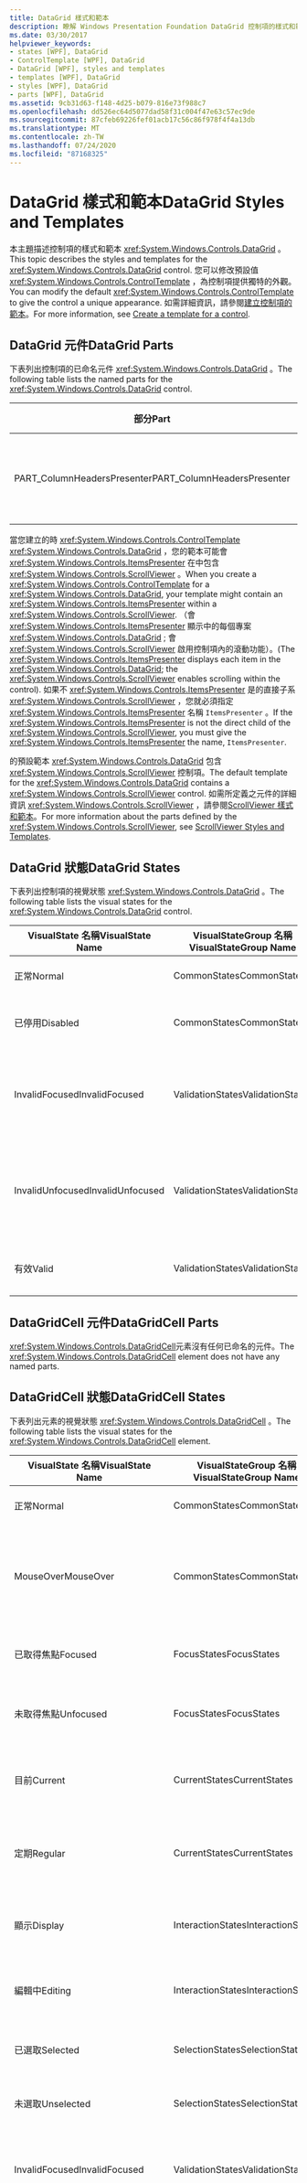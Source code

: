 ```yaml
---
title: DataGrid 樣式和範本
description: 瞭解 Windows Presentation Foundation DataGrid 控制項的樣式和範本。 修改 ControlTemplate，讓控制項具有獨特的外觀。
ms.date: 03/30/2017
helpviewer_keywords:
- states [WPF], DataGrid
- ControlTemplate [WPF], DataGrid
- DataGrid [WPF], styles and templates
- templates [WPF], DataGrid
- styles [WPF], DataGrid
- parts [WPF], DataGrid
ms.assetid: 9cb31d63-f148-4d25-b079-816e73f988c7
ms.openlocfilehash: dd526ec64d5077dad58f31c004f47e63c57ec9de
ms.sourcegitcommit: 87cfeb69226fef01acb17c56c86f978f4f4a13db
ms.translationtype: MT
ms.contentlocale: zh-TW
ms.lasthandoff: 07/24/2020
ms.locfileid: "87168325"
---
```

# <a name="datagrid-styles-and-templates"></a><span data-ttu-id="9aa65-104">DataGrid 樣式和範本</span><span class="sxs-lookup"><span data-stu-id="9aa65-104">DataGrid Styles and Templates</span></span>
<span data-ttu-id="9aa65-105">本主題描述控制項的樣式和範本 <xref:System.Windows.Controls.DataGrid> 。</span><span class="sxs-lookup"><span data-stu-id="9aa65-105">This topic describes the styles and templates for the <xref:System.Windows.Controls.DataGrid> control.</span></span> <span data-ttu-id="9aa65-106">您可以修改預設值 <xref:System.Windows.Controls.ControlTemplate> ，為控制項提供獨特的外觀。</span><span class="sxs-lookup"><span data-stu-id="9aa65-106">You can modify the default <xref:System.Windows.Controls.ControlTemplate> to give the control a unique appearance.</span></span> <span data-ttu-id="9aa65-107">如需詳細資訊，請參閱[建立控制項的範本](../../../desktop-wpf/themes/how-to-create-apply-template.md)。</span><span class="sxs-lookup"><span data-stu-id="9aa65-107">For more information, see [Create a template for a control](../../../desktop-wpf/themes/how-to-create-apply-template.md).</span></span>  
  
## <a name="datagrid-parts"></a><span data-ttu-id="9aa65-108">DataGrid 元件</span><span class="sxs-lookup"><span data-stu-id="9aa65-108">DataGrid Parts</span></span>  
 <span data-ttu-id="9aa65-109">下表列出控制項的已命名元件 <xref:System.Windows.Controls.DataGrid> 。</span><span class="sxs-lookup"><span data-stu-id="9aa65-109">The following table lists the named parts for the <xref:System.Windows.Controls.DataGrid> control.</span></span>  
  
|<span data-ttu-id="9aa65-110">部分</span><span class="sxs-lookup"><span data-stu-id="9aa65-110">Part</span></span>|<span data-ttu-id="9aa65-111">類型</span><span class="sxs-lookup"><span data-stu-id="9aa65-111">Type</span></span>|<span data-ttu-id="9aa65-112">描述</span><span class="sxs-lookup"><span data-stu-id="9aa65-112">Description</span></span>|  
|-|-|-|  
|<span data-ttu-id="9aa65-113">PART_ColumnHeadersPresenter</span><span class="sxs-lookup"><span data-stu-id="9aa65-113">PART_ColumnHeadersPresenter</span></span>|<xref:System.Windows.Controls.Primitives.DataGridColumnHeadersPresenter>|<span data-ttu-id="9aa65-114">包含資料行標頭的資料列。</span><span class="sxs-lookup"><span data-stu-id="9aa65-114">The row that contains the column headers.</span></span>|  
  
 <span data-ttu-id="9aa65-115">當您建立的時 <xref:System.Windows.Controls.ControlTemplate> <xref:System.Windows.Controls.DataGrid> ，您的範本可能會 <xref:System.Windows.Controls.ItemsPresenter> 在中包含 <xref:System.Windows.Controls.ScrollViewer> 。</span><span class="sxs-lookup"><span data-stu-id="9aa65-115">When you create a <xref:System.Windows.Controls.ControlTemplate> for a <xref:System.Windows.Controls.DataGrid>, your template might contain an <xref:System.Windows.Controls.ItemsPresenter> within a <xref:System.Windows.Controls.ScrollViewer>.</span></span> <span data-ttu-id="9aa65-116">（會 <xref:System.Windows.Controls.ItemsPresenter> 顯示中的每個專案 <xref:System.Windows.Controls.DataGrid> ; 會 <xref:System.Windows.Controls.ScrollViewer> 啟用控制項內的滾動功能）。</span><span class="sxs-lookup"><span data-stu-id="9aa65-116">(The <xref:System.Windows.Controls.ItemsPresenter> displays each item in the <xref:System.Windows.Controls.DataGrid>; the <xref:System.Windows.Controls.ScrollViewer> enables scrolling within the control).</span></span>  <span data-ttu-id="9aa65-117">如果不 <xref:System.Windows.Controls.ItemsPresenter> 是的直接子系 <xref:System.Windows.Controls.ScrollViewer> ，您就必須指定 <xref:System.Windows.Controls.ItemsPresenter> 名稱 `ItemsPresenter` 。</span><span class="sxs-lookup"><span data-stu-id="9aa65-117">If the <xref:System.Windows.Controls.ItemsPresenter> is not the direct child of the <xref:System.Windows.Controls.ScrollViewer>, you must give the <xref:System.Windows.Controls.ItemsPresenter> the name, `ItemsPresenter`.</span></span>  
  
 <span data-ttu-id="9aa65-118">的預設範本 <xref:System.Windows.Controls.DataGrid> 包含 <xref:System.Windows.Controls.ScrollViewer> 控制項。</span><span class="sxs-lookup"><span data-stu-id="9aa65-118">The default template for the <xref:System.Windows.Controls.DataGrid> contains a <xref:System.Windows.Controls.ScrollViewer> control.</span></span> <span data-ttu-id="9aa65-119">如需所定義之元件的詳細資訊 <xref:System.Windows.Controls.ScrollViewer> ，請參閱[ScrollViewer 樣式和範本](scrollviewer-styles-and-templates.md)。</span><span class="sxs-lookup"><span data-stu-id="9aa65-119">For more information about the parts defined by the <xref:System.Windows.Controls.ScrollViewer>, see [ScrollViewer Styles and Templates](scrollviewer-styles-and-templates.md).</span></span>  
  
## <a name="datagrid-states"></a><span data-ttu-id="9aa65-120">DataGrid 狀態</span><span class="sxs-lookup"><span data-stu-id="9aa65-120">DataGrid States</span></span>  
 <span data-ttu-id="9aa65-121">下表列出控制項的視覺狀態 <xref:System.Windows.Controls.DataGrid> 。</span><span class="sxs-lookup"><span data-stu-id="9aa65-121">The following table lists the visual states for the <xref:System.Windows.Controls.DataGrid> control.</span></span>  
  
|<span data-ttu-id="9aa65-122">VisualState 名稱</span><span class="sxs-lookup"><span data-stu-id="9aa65-122">VisualState Name</span></span>|<span data-ttu-id="9aa65-123">VisualStateGroup 名稱</span><span class="sxs-lookup"><span data-stu-id="9aa65-123">VisualStateGroup Name</span></span>|<span data-ttu-id="9aa65-124">描述</span><span class="sxs-lookup"><span data-stu-id="9aa65-124">Description</span></span>|  
|-|-|-|  
|<span data-ttu-id="9aa65-125">正常</span><span class="sxs-lookup"><span data-stu-id="9aa65-125">Normal</span></span>|<span data-ttu-id="9aa65-126">CommonStates</span><span class="sxs-lookup"><span data-stu-id="9aa65-126">CommonStates</span></span>|<span data-ttu-id="9aa65-127">預設狀態。</span><span class="sxs-lookup"><span data-stu-id="9aa65-127">The default state.</span></span>|  
|<span data-ttu-id="9aa65-128">已停用</span><span class="sxs-lookup"><span data-stu-id="9aa65-128">Disabled</span></span>|<span data-ttu-id="9aa65-129">CommonStates</span><span class="sxs-lookup"><span data-stu-id="9aa65-129">CommonStates</span></span>|<span data-ttu-id="9aa65-130">已停用控制項。</span><span class="sxs-lookup"><span data-stu-id="9aa65-130">The control is disabled.</span></span>|  
|<span data-ttu-id="9aa65-131">InvalidFocused</span><span class="sxs-lookup"><span data-stu-id="9aa65-131">InvalidFocused</span></span>|<span data-ttu-id="9aa65-132">ValidationStates</span><span class="sxs-lookup"><span data-stu-id="9aa65-132">ValidationStates</span></span>|<span data-ttu-id="9aa65-133">控制項無效且已取得焦點。</span><span class="sxs-lookup"><span data-stu-id="9aa65-133">The control is not valid and has focus.</span></span>|  
|<span data-ttu-id="9aa65-134">InvalidUnfocused</span><span class="sxs-lookup"><span data-stu-id="9aa65-134">InvalidUnfocused</span></span>|<span data-ttu-id="9aa65-135">ValidationStates</span><span class="sxs-lookup"><span data-stu-id="9aa65-135">ValidationStates</span></span>|<span data-ttu-id="9aa65-136">控制項無效且未取得焦點。</span><span class="sxs-lookup"><span data-stu-id="9aa65-136">The control is not valid and does not have focus.</span></span>|  
|<span data-ttu-id="9aa65-137">有效</span><span class="sxs-lookup"><span data-stu-id="9aa65-137">Valid</span></span>|<span data-ttu-id="9aa65-138">ValidationStates</span><span class="sxs-lookup"><span data-stu-id="9aa65-138">ValidationStates</span></span>|<span data-ttu-id="9aa65-139">控制項有效。</span><span class="sxs-lookup"><span data-stu-id="9aa65-139">The control is valid.</span></span>|  
  
## <a name="datagridcell-parts"></a><span data-ttu-id="9aa65-140">DataGridCell 元件</span><span class="sxs-lookup"><span data-stu-id="9aa65-140">DataGridCell Parts</span></span>  
 <span data-ttu-id="9aa65-141"><xref:System.Windows.Controls.DataGridCell>元素沒有任何已命名的元件。</span><span class="sxs-lookup"><span data-stu-id="9aa65-141">The <xref:System.Windows.Controls.DataGridCell> element does not have any named parts.</span></span>  
  
## <a name="datagridcell-states"></a><span data-ttu-id="9aa65-142">DataGridCell 狀態</span><span class="sxs-lookup"><span data-stu-id="9aa65-142">DataGridCell States</span></span>  
 <span data-ttu-id="9aa65-143">下表列出元素的視覺狀態 <xref:System.Windows.Controls.DataGridCell> 。</span><span class="sxs-lookup"><span data-stu-id="9aa65-143">The following table lists the visual states for the <xref:System.Windows.Controls.DataGridCell> element.</span></span>  
  
|<span data-ttu-id="9aa65-144">VisualState 名稱</span><span class="sxs-lookup"><span data-stu-id="9aa65-144">VisualState Name</span></span>|<span data-ttu-id="9aa65-145">VisualStateGroup 名稱</span><span class="sxs-lookup"><span data-stu-id="9aa65-145">VisualStateGroup Name</span></span>|<span data-ttu-id="9aa65-146">描述</span><span class="sxs-lookup"><span data-stu-id="9aa65-146">Description</span></span>|  
|-|-|-|  
|<span data-ttu-id="9aa65-147">正常</span><span class="sxs-lookup"><span data-stu-id="9aa65-147">Normal</span></span>|<span data-ttu-id="9aa65-148">CommonStates</span><span class="sxs-lookup"><span data-stu-id="9aa65-148">CommonStates</span></span>|<span data-ttu-id="9aa65-149">預設狀態。</span><span class="sxs-lookup"><span data-stu-id="9aa65-149">The default state.</span></span>|  
|<span data-ttu-id="9aa65-150">MouseOver</span><span class="sxs-lookup"><span data-stu-id="9aa65-150">MouseOver</span></span>|<span data-ttu-id="9aa65-151">CommonStates</span><span class="sxs-lookup"><span data-stu-id="9aa65-151">CommonStates</span></span>|<span data-ttu-id="9aa65-152">滑鼠指標位於資料格上。</span><span class="sxs-lookup"><span data-stu-id="9aa65-152">The mouse pointer is positioned over the cell.</span></span>|  
|<span data-ttu-id="9aa65-153">已取得焦點</span><span class="sxs-lookup"><span data-stu-id="9aa65-153">Focused</span></span>|<span data-ttu-id="9aa65-154">FocusStates</span><span class="sxs-lookup"><span data-stu-id="9aa65-154">FocusStates</span></span>|<span data-ttu-id="9aa65-155">儲存格具有焦點。</span><span class="sxs-lookup"><span data-stu-id="9aa65-155">The cell has focus.</span></span>|  
|<span data-ttu-id="9aa65-156">未取得焦點</span><span class="sxs-lookup"><span data-stu-id="9aa65-156">Unfocused</span></span>|<span data-ttu-id="9aa65-157">FocusStates</span><span class="sxs-lookup"><span data-stu-id="9aa65-157">FocusStates</span></span>|<span data-ttu-id="9aa65-158">儲存格沒有焦點</span><span class="sxs-lookup"><span data-stu-id="9aa65-158">The cell does not have focus</span></span>|  
|<span data-ttu-id="9aa65-159">目前</span><span class="sxs-lookup"><span data-stu-id="9aa65-159">Current</span></span>|<span data-ttu-id="9aa65-160">CurrentStates</span><span class="sxs-lookup"><span data-stu-id="9aa65-160">CurrentStates</span></span>|<span data-ttu-id="9aa65-161">儲存格是目前的儲存格。</span><span class="sxs-lookup"><span data-stu-id="9aa65-161">The cell is the current cell.</span></span>|  
|<span data-ttu-id="9aa65-162">定期</span><span class="sxs-lookup"><span data-stu-id="9aa65-162">Regular</span></span>|<span data-ttu-id="9aa65-163">CurrentStates</span><span class="sxs-lookup"><span data-stu-id="9aa65-163">CurrentStates</span></span>|<span data-ttu-id="9aa65-164">儲存格不是目前的儲存格。</span><span class="sxs-lookup"><span data-stu-id="9aa65-164">The cell is not the current cell.</span></span>|  
|<span data-ttu-id="9aa65-165">顯示</span><span class="sxs-lookup"><span data-stu-id="9aa65-165">Display</span></span>|<span data-ttu-id="9aa65-166">InteractionStates</span><span class="sxs-lookup"><span data-stu-id="9aa65-166">InteractionStates</span></span>|<span data-ttu-id="9aa65-167">資料格處於顯示模式。</span><span class="sxs-lookup"><span data-stu-id="9aa65-167">The cell is in display mode.</span></span>|  
|<span data-ttu-id="9aa65-168">編輯中</span><span class="sxs-lookup"><span data-stu-id="9aa65-168">Editing</span></span>|<span data-ttu-id="9aa65-169">InteractionStates</span><span class="sxs-lookup"><span data-stu-id="9aa65-169">InteractionStates</span></span>|<span data-ttu-id="9aa65-170">資料格處於編輯模式。</span><span class="sxs-lookup"><span data-stu-id="9aa65-170">The cell is in edit mode.</span></span>|  
|<span data-ttu-id="9aa65-171">已選取</span><span class="sxs-lookup"><span data-stu-id="9aa65-171">Selected</span></span>|<span data-ttu-id="9aa65-172">SelectionStates</span><span class="sxs-lookup"><span data-stu-id="9aa65-172">SelectionStates</span></span>|<span data-ttu-id="9aa65-173">已選取儲存格。</span><span class="sxs-lookup"><span data-stu-id="9aa65-173">The cell is selected.</span></span>|  
|<span data-ttu-id="9aa65-174">未選取</span><span class="sxs-lookup"><span data-stu-id="9aa65-174">Unselected</span></span>|<span data-ttu-id="9aa65-175">SelectionStates</span><span class="sxs-lookup"><span data-stu-id="9aa65-175">SelectionStates</span></span>|<span data-ttu-id="9aa65-176">未選取儲存格。</span><span class="sxs-lookup"><span data-stu-id="9aa65-176">The cell is not selected.</span></span>|  
|<span data-ttu-id="9aa65-177">InvalidFocused</span><span class="sxs-lookup"><span data-stu-id="9aa65-177">InvalidFocused</span></span>|<span data-ttu-id="9aa65-178">ValidationStates</span><span class="sxs-lookup"><span data-stu-id="9aa65-178">ValidationStates</span></span>|<span data-ttu-id="9aa65-179">儲存格無效而且具有焦點。</span><span class="sxs-lookup"><span data-stu-id="9aa65-179">The cell is not valid and has focus.</span></span>|  
|<span data-ttu-id="9aa65-180">InvalidUnfocused</span><span class="sxs-lookup"><span data-stu-id="9aa65-180">InvalidUnfocused</span></span>|<span data-ttu-id="9aa65-181">ValidationStates</span><span class="sxs-lookup"><span data-stu-id="9aa65-181">ValidationStates</span></span>|<span data-ttu-id="9aa65-182">儲存格無效，而且沒有焦點。</span><span class="sxs-lookup"><span data-stu-id="9aa65-182">The cell is not valid and does not have focus.</span></span>|  
|<span data-ttu-id="9aa65-183">有效</span><span class="sxs-lookup"><span data-stu-id="9aa65-183">Valid</span></span>|<span data-ttu-id="9aa65-184">ValidationStates</span><span class="sxs-lookup"><span data-stu-id="9aa65-184">ValidationStates</span></span>|<span data-ttu-id="9aa65-185">儲存格有效。</span><span class="sxs-lookup"><span data-stu-id="9aa65-185">The cell is valid.</span></span>|  
  
## <a name="datagridrow-parts"></a><span data-ttu-id="9aa65-186">DataGridRow 元件</span><span class="sxs-lookup"><span data-stu-id="9aa65-186">DataGridRow Parts</span></span>  
 <span data-ttu-id="9aa65-187"><xref:System.Windows.Controls.DataGridRow>元素沒有任何已命名的元件。</span><span class="sxs-lookup"><span data-stu-id="9aa65-187">The <xref:System.Windows.Controls.DataGridRow> element does not have any named parts.</span></span>  
  
## <a name="datagridrow-states"></a><span data-ttu-id="9aa65-188">DataGridRow 狀態</span><span class="sxs-lookup"><span data-stu-id="9aa65-188">DataGridRow States</span></span>  
 <span data-ttu-id="9aa65-189">下表列出元素的視覺狀態 <xref:System.Windows.Controls.DataGridRow> 。</span><span class="sxs-lookup"><span data-stu-id="9aa65-189">The following table lists the visual states for the <xref:System.Windows.Controls.DataGridRow> element.</span></span>  
  
|<span data-ttu-id="9aa65-190">VisualState 名稱</span><span class="sxs-lookup"><span data-stu-id="9aa65-190">VisualState Name</span></span>|<span data-ttu-id="9aa65-191">VisualStateGroup 名稱</span><span class="sxs-lookup"><span data-stu-id="9aa65-191">VisualStateGroup Name</span></span>|<span data-ttu-id="9aa65-192">描述</span><span class="sxs-lookup"><span data-stu-id="9aa65-192">Description</span></span>|  
|-|-|-|  
|<span data-ttu-id="9aa65-193">正常</span><span class="sxs-lookup"><span data-stu-id="9aa65-193">Normal</span></span>|<span data-ttu-id="9aa65-194">CommonStates</span><span class="sxs-lookup"><span data-stu-id="9aa65-194">CommonStates</span></span>|<span data-ttu-id="9aa65-195">預設狀態。</span><span class="sxs-lookup"><span data-stu-id="9aa65-195">The default state.</span></span>|  
|<span data-ttu-id="9aa65-196">MouseOver</span><span class="sxs-lookup"><span data-stu-id="9aa65-196">MouseOver</span></span>|<span data-ttu-id="9aa65-197">CommonStates</span><span class="sxs-lookup"><span data-stu-id="9aa65-197">CommonStates</span></span>|<span data-ttu-id="9aa65-198">滑鼠指標位於資料列上。</span><span class="sxs-lookup"><span data-stu-id="9aa65-198">The mouse pointer is positioned over the row.</span></span>|  
|<span data-ttu-id="9aa65-199">MouseOver_Editing</span><span class="sxs-lookup"><span data-stu-id="9aa65-199">MouseOver_Editing</span></span>|<span data-ttu-id="9aa65-200">CommonStates</span><span class="sxs-lookup"><span data-stu-id="9aa65-200">CommonStates</span></span>|<span data-ttu-id="9aa65-201">滑鼠指標位於資料列上，且資料列處於編輯模式。</span><span class="sxs-lookup"><span data-stu-id="9aa65-201">The mouse pointer is positioned over the row and the row is in edit mode.</span></span>|  
|<span data-ttu-id="9aa65-202">MouseOver_Selected</span><span class="sxs-lookup"><span data-stu-id="9aa65-202">MouseOver_Selected</span></span>|<span data-ttu-id="9aa65-203">CommonStates</span><span class="sxs-lookup"><span data-stu-id="9aa65-203">CommonStates</span></span>|<span data-ttu-id="9aa65-204">滑鼠指標位於資料列上，而且已選取資料列。</span><span class="sxs-lookup"><span data-stu-id="9aa65-204">The mouse pointer is positioned over the row and the row is selected.</span></span>|  
|<span data-ttu-id="9aa65-205">MouseOver_Unfocused_Editing</span><span class="sxs-lookup"><span data-stu-id="9aa65-205">MouseOver_Unfocused_Editing</span></span>|<span data-ttu-id="9aa65-206">CommonStates</span><span class="sxs-lookup"><span data-stu-id="9aa65-206">CommonStates</span></span>|<span data-ttu-id="9aa65-207">滑鼠指標位於資料列上、資料列處於編輯模式，而且沒有焦點。</span><span class="sxs-lookup"><span data-stu-id="9aa65-207">The mouse pointer is positioned over the row, the row is in edit mode, and does not have focus.</span></span>|  
|<span data-ttu-id="9aa65-208">MouseOver_Unfocused_Selected</span><span class="sxs-lookup"><span data-stu-id="9aa65-208">MouseOver_Unfocused_Selected</span></span>|<span data-ttu-id="9aa65-209">CommonStates</span><span class="sxs-lookup"><span data-stu-id="9aa65-209">CommonStates</span></span>|<span data-ttu-id="9aa65-210">滑鼠指標位於資料列上、已選取資料列，而且沒有焦點。</span><span class="sxs-lookup"><span data-stu-id="9aa65-210">The mouse pointer is positioned over the row, the row is selected, and does not have focus.</span></span>|  
|<span data-ttu-id="9aa65-211">Normal_AlternatingRow</span><span class="sxs-lookup"><span data-stu-id="9aa65-211">Normal_AlternatingRow</span></span>|<span data-ttu-id="9aa65-212">CommonStates</span><span class="sxs-lookup"><span data-stu-id="9aa65-212">CommonStates</span></span>|<span data-ttu-id="9aa65-213">資料列是替代資料列。</span><span class="sxs-lookup"><span data-stu-id="9aa65-213">The row is an alternating row.</span></span>|  
|<span data-ttu-id="9aa65-214">Normal_Editing</span><span class="sxs-lookup"><span data-stu-id="9aa65-214">Normal_Editing</span></span>|<span data-ttu-id="9aa65-215">CommonStates</span><span class="sxs-lookup"><span data-stu-id="9aa65-215">CommonStates</span></span>|<span data-ttu-id="9aa65-216">資料列處於編輯模式。</span><span class="sxs-lookup"><span data-stu-id="9aa65-216">The row is in edit mode.</span></span>|  
|<span data-ttu-id="9aa65-217">Normal_Selected</span><span class="sxs-lookup"><span data-stu-id="9aa65-217">Normal_Selected</span></span>|<span data-ttu-id="9aa65-218">CommonStates</span><span class="sxs-lookup"><span data-stu-id="9aa65-218">CommonStates</span></span>|<span data-ttu-id="9aa65-219">已選取資料列。</span><span class="sxs-lookup"><span data-stu-id="9aa65-219">The row is selected.</span></span>|  
|<span data-ttu-id="9aa65-220">Unfocused_Editing</span><span class="sxs-lookup"><span data-stu-id="9aa65-220">Unfocused_Editing</span></span>|<span data-ttu-id="9aa65-221">CommonStates</span><span class="sxs-lookup"><span data-stu-id="9aa65-221">CommonStates</span></span>|<span data-ttu-id="9aa65-222">資料列處於編輯模式，而且沒有焦點。</span><span class="sxs-lookup"><span data-stu-id="9aa65-222">The row is in edit mode and does not have focus.</span></span>|  
|<span data-ttu-id="9aa65-223">Unfocused_Selected</span><span class="sxs-lookup"><span data-stu-id="9aa65-223">Unfocused_Selected</span></span>|<span data-ttu-id="9aa65-224">CommonStates</span><span class="sxs-lookup"><span data-stu-id="9aa65-224">CommonStates</span></span>|<span data-ttu-id="9aa65-225">已選取此資料列，而且沒有焦點。</span><span class="sxs-lookup"><span data-stu-id="9aa65-225">The row is selected and does not have focus.</span></span>|  
|<span data-ttu-id="9aa65-226">InvalidFocused</span><span class="sxs-lookup"><span data-stu-id="9aa65-226">InvalidFocused</span></span>|<span data-ttu-id="9aa65-227">ValidationStates</span><span class="sxs-lookup"><span data-stu-id="9aa65-227">ValidationStates</span></span>|<span data-ttu-id="9aa65-228">控制項無效且已取得焦點。</span><span class="sxs-lookup"><span data-stu-id="9aa65-228">The control is not valid and has focus.</span></span>|  
|<span data-ttu-id="9aa65-229">InvalidUnfocused</span><span class="sxs-lookup"><span data-stu-id="9aa65-229">InvalidUnfocused</span></span>|<span data-ttu-id="9aa65-230">ValidationStates</span><span class="sxs-lookup"><span data-stu-id="9aa65-230">ValidationStates</span></span>|<span data-ttu-id="9aa65-231">控制項無效且未取得焦點。</span><span class="sxs-lookup"><span data-stu-id="9aa65-231">The control is not valid and does not have focus.</span></span>|  
|<span data-ttu-id="9aa65-232">有效</span><span class="sxs-lookup"><span data-stu-id="9aa65-232">Valid</span></span>|<span data-ttu-id="9aa65-233">ValidationStates</span><span class="sxs-lookup"><span data-stu-id="9aa65-233">ValidationStates</span></span>|<span data-ttu-id="9aa65-234">控制項有效。</span><span class="sxs-lookup"><span data-stu-id="9aa65-234">The control is valid.</span></span>|  
  
## <a name="datagridrowheader-parts"></a><span data-ttu-id="9aa65-235">DataGridRowHeader 元件</span><span class="sxs-lookup"><span data-stu-id="9aa65-235">DataGridRowHeader Parts</span></span>  
 <span data-ttu-id="9aa65-236">下表列出元素的已命名元件 <xref:System.Windows.Controls.Primitives.DataGridRowHeader> 。</span><span class="sxs-lookup"><span data-stu-id="9aa65-236">The following table lists the named parts for the <xref:System.Windows.Controls.Primitives.DataGridRowHeader> element.</span></span>  
  
|<span data-ttu-id="9aa65-237">部分</span><span class="sxs-lookup"><span data-stu-id="9aa65-237">Part</span></span>|<span data-ttu-id="9aa65-238">類型</span><span class="sxs-lookup"><span data-stu-id="9aa65-238">Type</span></span>|<span data-ttu-id="9aa65-239">描述</span><span class="sxs-lookup"><span data-stu-id="9aa65-239">Description</span></span>|  
|-|-|-|  
|<span data-ttu-id="9aa65-240">PART_TopHeaderGripper</span><span class="sxs-lookup"><span data-stu-id="9aa65-240">PART_TopHeaderGripper</span></span>|<xref:System.Windows.Controls.Primitives.Thumb>|<span data-ttu-id="9aa65-241">用來調整頂端資料列行首大小的元素。</span><span class="sxs-lookup"><span data-stu-id="9aa65-241">The element that is used to resize the row header from the top.</span></span>|  
|<span data-ttu-id="9aa65-242">PART_BottomHeaderGripper</span><span class="sxs-lookup"><span data-stu-id="9aa65-242">PART_BottomHeaderGripper</span></span>|<xref:System.Windows.Controls.Primitives.Thumb>|<span data-ttu-id="9aa65-243">用來調整資料列行首大小的元素。</span><span class="sxs-lookup"><span data-stu-id="9aa65-243">The element that is used to resize the row header from the bottom.</span></span>|  
  
## <a name="datagridrowheader-states"></a><span data-ttu-id="9aa65-244">DataGridRowHeader 狀態</span><span class="sxs-lookup"><span data-stu-id="9aa65-244">DataGridRowHeader States</span></span>  
 <span data-ttu-id="9aa65-245">下表列出元素的視覺狀態 <xref:System.Windows.Controls.Primitives.DataGridRowHeader> 。</span><span class="sxs-lookup"><span data-stu-id="9aa65-245">The following table lists the visual states for the <xref:System.Windows.Controls.Primitives.DataGridRowHeader> element.</span></span>  
  
|<span data-ttu-id="9aa65-246">VisualState 名稱</span><span class="sxs-lookup"><span data-stu-id="9aa65-246">VisualState Name</span></span>|<span data-ttu-id="9aa65-247">VisualStateGroup 名稱</span><span class="sxs-lookup"><span data-stu-id="9aa65-247">VisualStateGroup Name</span></span>|<span data-ttu-id="9aa65-248">描述</span><span class="sxs-lookup"><span data-stu-id="9aa65-248">Description</span></span>|  
|-|-|-|  
|<span data-ttu-id="9aa65-249">正常</span><span class="sxs-lookup"><span data-stu-id="9aa65-249">Normal</span></span>|<span data-ttu-id="9aa65-250">CommonStates</span><span class="sxs-lookup"><span data-stu-id="9aa65-250">CommonStates</span></span>|<span data-ttu-id="9aa65-251">預設狀態。</span><span class="sxs-lookup"><span data-stu-id="9aa65-251">The default state.</span></span>|  
|<span data-ttu-id="9aa65-252">MouseOver</span><span class="sxs-lookup"><span data-stu-id="9aa65-252">MouseOver</span></span>|<span data-ttu-id="9aa65-253">CommonStates</span><span class="sxs-lookup"><span data-stu-id="9aa65-253">CommonStates</span></span>|<span data-ttu-id="9aa65-254">滑鼠指標位於資料列上。</span><span class="sxs-lookup"><span data-stu-id="9aa65-254">The mouse pointer is positioned over the row.</span></span>|  
|<span data-ttu-id="9aa65-255">MouseOver_CurrentRow</span><span class="sxs-lookup"><span data-stu-id="9aa65-255">MouseOver_CurrentRow</span></span>|<span data-ttu-id="9aa65-256">CommonStates</span><span class="sxs-lookup"><span data-stu-id="9aa65-256">CommonStates</span></span>|<span data-ttu-id="9aa65-257">滑鼠指標位於資料列上，且資料列是目前的資料列。</span><span class="sxs-lookup"><span data-stu-id="9aa65-257">The mouse pointer is positioned over the row and the row is the current row.</span></span>|  
|<span data-ttu-id="9aa65-258">MouseOver_CurrentRow_Selected</span><span class="sxs-lookup"><span data-stu-id="9aa65-258">MouseOver_CurrentRow_Selected</span></span>|<span data-ttu-id="9aa65-259">CommonStates</span><span class="sxs-lookup"><span data-stu-id="9aa65-259">CommonStates</span></span>|<span data-ttu-id="9aa65-260">滑鼠指標位於資料列上，且資料列為 [目前] 和 [已選取]。</span><span class="sxs-lookup"><span data-stu-id="9aa65-260">The mouse pointer is positioned over the row, and the row is current and selected.</span></span>|  
|<span data-ttu-id="9aa65-261">MouseOver_EditingRow</span><span class="sxs-lookup"><span data-stu-id="9aa65-261">MouseOver_EditingRow</span></span>|<span data-ttu-id="9aa65-262">CommonStates</span><span class="sxs-lookup"><span data-stu-id="9aa65-262">CommonStates</span></span>|<span data-ttu-id="9aa65-263">滑鼠指標位於資料列上，且資料列處於編輯模式。</span><span class="sxs-lookup"><span data-stu-id="9aa65-263">The mouse pointer is positioned over the row and the row is in edit mode.</span></span>|  
|<span data-ttu-id="9aa65-264">MouseOver_Selected</span><span class="sxs-lookup"><span data-stu-id="9aa65-264">MouseOver_Selected</span></span>|<span data-ttu-id="9aa65-265">CommonStates</span><span class="sxs-lookup"><span data-stu-id="9aa65-265">CommonStates</span></span>|<span data-ttu-id="9aa65-266">滑鼠指標位於資料列上，而且已選取資料列。</span><span class="sxs-lookup"><span data-stu-id="9aa65-266">The mouse pointer is positioned over the row and the row is selected.</span></span>|  
|<span data-ttu-id="9aa65-267">MouseOver_Unfocused_CurrentRow_Selected</span><span class="sxs-lookup"><span data-stu-id="9aa65-267">MouseOver_Unfocused_CurrentRow_Selected</span></span>|<span data-ttu-id="9aa65-268">CommonStates</span><span class="sxs-lookup"><span data-stu-id="9aa65-268">CommonStates</span></span>|<span data-ttu-id="9aa65-269">滑鼠指標位於資料列上、資料列為最新且已選取，而且沒有焦點。</span><span class="sxs-lookup"><span data-stu-id="9aa65-269">The mouse pointer is positioned over the row, the row is current and selected, and does not have focus.</span></span>|  
|<span data-ttu-id="9aa65-270">MouseOver_Unfocused_EditingRow</span><span class="sxs-lookup"><span data-stu-id="9aa65-270">MouseOver_Unfocused_EditingRow</span></span>|<span data-ttu-id="9aa65-271">CommonStates</span><span class="sxs-lookup"><span data-stu-id="9aa65-271">CommonStates</span></span>|<span data-ttu-id="9aa65-272">滑鼠指標位於資料列上、資料列處於編輯模式，而且沒有焦點。</span><span class="sxs-lookup"><span data-stu-id="9aa65-272">The mouse pointer is positioned over the row, the row is in edit mode, and does not have focus.</span></span>|  
|<span data-ttu-id="9aa65-273">MouseOver_Unfocused_Selected</span><span class="sxs-lookup"><span data-stu-id="9aa65-273">MouseOver_Unfocused_Selected</span></span>|<span data-ttu-id="9aa65-274">CommonStates</span><span class="sxs-lookup"><span data-stu-id="9aa65-274">CommonStates</span></span>|<span data-ttu-id="9aa65-275">滑鼠指標位於資料列上、已選取資料列，而且沒有焦點。</span><span class="sxs-lookup"><span data-stu-id="9aa65-275">The mouse pointer is positioned over the row, the row is selected, and does not have focus.</span></span>|  
|<span data-ttu-id="9aa65-276">Normal_CurrentRow</span><span class="sxs-lookup"><span data-stu-id="9aa65-276">Normal_CurrentRow</span></span>|<span data-ttu-id="9aa65-277">CommonStates</span><span class="sxs-lookup"><span data-stu-id="9aa65-277">CommonStates</span></span>|<span data-ttu-id="9aa65-278">資料列是目前的資料列。</span><span class="sxs-lookup"><span data-stu-id="9aa65-278">The row is the current row.</span></span>|  
|<span data-ttu-id="9aa65-279">Normal_CurrentRow_Selected</span><span class="sxs-lookup"><span data-stu-id="9aa65-279">Normal_CurrentRow_Selected</span></span>|<span data-ttu-id="9aa65-280">CommonStates</span><span class="sxs-lookup"><span data-stu-id="9aa65-280">CommonStates</span></span>|<span data-ttu-id="9aa65-281">資料列是目前的資料列，而且已選取。</span><span class="sxs-lookup"><span data-stu-id="9aa65-281">The row is the current row and is selected.</span></span>|  
|<span data-ttu-id="9aa65-282">Normal_EditingRow</span><span class="sxs-lookup"><span data-stu-id="9aa65-282">Normal_EditingRow</span></span>|<span data-ttu-id="9aa65-283">CommonStates</span><span class="sxs-lookup"><span data-stu-id="9aa65-283">CommonStates</span></span>|<span data-ttu-id="9aa65-284">資料列處於編輯模式。</span><span class="sxs-lookup"><span data-stu-id="9aa65-284">The row is in edit mode.</span></span>|  
|<span data-ttu-id="9aa65-285">Normal_Selected</span><span class="sxs-lookup"><span data-stu-id="9aa65-285">Normal_Selected</span></span>|<span data-ttu-id="9aa65-286">CommonStates</span><span class="sxs-lookup"><span data-stu-id="9aa65-286">CommonStates</span></span>|<span data-ttu-id="9aa65-287">已選取資料列。</span><span class="sxs-lookup"><span data-stu-id="9aa65-287">The row is selected.</span></span>|  
|<span data-ttu-id="9aa65-288">Unfocused_CurrentRow_Selected</span><span class="sxs-lookup"><span data-stu-id="9aa65-288">Unfocused_CurrentRow_Selected</span></span>|<span data-ttu-id="9aa65-289">CommonStates</span><span class="sxs-lookup"><span data-stu-id="9aa65-289">CommonStates</span></span>|<span data-ttu-id="9aa65-290">資料列是目前的資料列，已選取，而且沒有焦點。</span><span class="sxs-lookup"><span data-stu-id="9aa65-290">The row is the current row, is selected, and does not have focus.</span></span>|  
|<span data-ttu-id="9aa65-291">Unfocused_EditingRow</span><span class="sxs-lookup"><span data-stu-id="9aa65-291">Unfocused_EditingRow</span></span>|<span data-ttu-id="9aa65-292">CommonStates</span><span class="sxs-lookup"><span data-stu-id="9aa65-292">CommonStates</span></span>|<span data-ttu-id="9aa65-293">資料列處於編輯模式，而且沒有焦點。</span><span class="sxs-lookup"><span data-stu-id="9aa65-293">The row is in edit mode and does not have focus.</span></span>|  
|<span data-ttu-id="9aa65-294">Unfocused_Selected</span><span class="sxs-lookup"><span data-stu-id="9aa65-294">Unfocused_Selected</span></span>|<span data-ttu-id="9aa65-295">CommonStates</span><span class="sxs-lookup"><span data-stu-id="9aa65-295">CommonStates</span></span>|<span data-ttu-id="9aa65-296">已選取此資料列，而且沒有焦點。</span><span class="sxs-lookup"><span data-stu-id="9aa65-296">The row is selected and does not have focus.</span></span>|  
|<span data-ttu-id="9aa65-297">InvalidFocused</span><span class="sxs-lookup"><span data-stu-id="9aa65-297">InvalidFocused</span></span>|<span data-ttu-id="9aa65-298">ValidationStates</span><span class="sxs-lookup"><span data-stu-id="9aa65-298">ValidationStates</span></span>|<span data-ttu-id="9aa65-299">控制項無效且已取得焦點。</span><span class="sxs-lookup"><span data-stu-id="9aa65-299">The control is not valid and has focus.</span></span>|  
|<span data-ttu-id="9aa65-300">InvalidUnfocused</span><span class="sxs-lookup"><span data-stu-id="9aa65-300">InvalidUnfocused</span></span>|<span data-ttu-id="9aa65-301">ValidationStates</span><span class="sxs-lookup"><span data-stu-id="9aa65-301">ValidationStates</span></span>|<span data-ttu-id="9aa65-302">控制項無效且未取得焦點。</span><span class="sxs-lookup"><span data-stu-id="9aa65-302">The control is not valid and does not have focus.</span></span>|  
|<span data-ttu-id="9aa65-303">有效</span><span class="sxs-lookup"><span data-stu-id="9aa65-303">Valid</span></span>|<span data-ttu-id="9aa65-304">ValidationStates</span><span class="sxs-lookup"><span data-stu-id="9aa65-304">ValidationStates</span></span>|<span data-ttu-id="9aa65-305">控制項有效。</span><span class="sxs-lookup"><span data-stu-id="9aa65-305">The control is valid.</span></span>|  
  
## <a name="datagridcolumnheaderspresenter-parts"></a><span data-ttu-id="9aa65-306">DataGridColumnHeadersPresenter 元件</span><span class="sxs-lookup"><span data-stu-id="9aa65-306">DataGridColumnHeadersPresenter Parts</span></span>  
 <span data-ttu-id="9aa65-307">下表列出元素的已命名元件 <xref:System.Windows.Controls.Primitives.DataGridColumnHeadersPresenter> 。</span><span class="sxs-lookup"><span data-stu-id="9aa65-307">The following table lists the named parts for the <xref:System.Windows.Controls.Primitives.DataGridColumnHeadersPresenter> element.</span></span>  
  
|<span data-ttu-id="9aa65-308">部分</span><span class="sxs-lookup"><span data-stu-id="9aa65-308">Part</span></span>|<span data-ttu-id="9aa65-309">類型</span><span class="sxs-lookup"><span data-stu-id="9aa65-309">Type</span></span>|<span data-ttu-id="9aa65-310">描述</span><span class="sxs-lookup"><span data-stu-id="9aa65-310">Description</span></span>|  
|-|-|-|  
|<span data-ttu-id="9aa65-311">PART_FillerColumnHeader</span><span class="sxs-lookup"><span data-stu-id="9aa65-311">PART_FillerColumnHeader</span></span>|<xref:System.Windows.Controls.Primitives.DataGridColumnHeader>|<span data-ttu-id="9aa65-312">資料行標頭的預留位置。</span><span class="sxs-lookup"><span data-stu-id="9aa65-312">The placeholder for column headers.</span></span>|  
  
## <a name="datagridcolumnheaderspresenter-states"></a><span data-ttu-id="9aa65-313">DataGridColumnHeadersPresenter 狀態</span><span class="sxs-lookup"><span data-stu-id="9aa65-313">DataGridColumnHeadersPresenter States</span></span>  
 <span data-ttu-id="9aa65-314">下表列出元素的視覺狀態 <xref:System.Windows.Controls.Primitives.DataGridColumnHeadersPresenter> 。</span><span class="sxs-lookup"><span data-stu-id="9aa65-314">The following table lists the visual states for the <xref:System.Windows.Controls.Primitives.DataGridColumnHeadersPresenter> element.</span></span>  
  
|<span data-ttu-id="9aa65-315">VisualState 名稱</span><span class="sxs-lookup"><span data-stu-id="9aa65-315">VisualState Name</span></span>|<span data-ttu-id="9aa65-316">VisualStateGroup 名稱</span><span class="sxs-lookup"><span data-stu-id="9aa65-316">VisualStateGroup Name</span></span>|<span data-ttu-id="9aa65-317">描述</span><span class="sxs-lookup"><span data-stu-id="9aa65-317">Description</span></span>|  
|-|-|-|  
|<span data-ttu-id="9aa65-318">InvalidFocused</span><span class="sxs-lookup"><span data-stu-id="9aa65-318">InvalidFocused</span></span>|<span data-ttu-id="9aa65-319">ValidationStates</span><span class="sxs-lookup"><span data-stu-id="9aa65-319">ValidationStates</span></span>|<span data-ttu-id="9aa65-320">儲存格無效而且具有焦點。</span><span class="sxs-lookup"><span data-stu-id="9aa65-320">The cell is not valid and has focus.</span></span>|  
|<span data-ttu-id="9aa65-321">InvalidUnfocused</span><span class="sxs-lookup"><span data-stu-id="9aa65-321">InvalidUnfocused</span></span>|<span data-ttu-id="9aa65-322">ValidationStates</span><span class="sxs-lookup"><span data-stu-id="9aa65-322">ValidationStates</span></span>|<span data-ttu-id="9aa65-323">儲存格無效，而且沒有焦點。</span><span class="sxs-lookup"><span data-stu-id="9aa65-323">The cell is not valid and does not have focus.</span></span>|  
|<span data-ttu-id="9aa65-324">有效</span><span class="sxs-lookup"><span data-stu-id="9aa65-324">Valid</span></span>|<span data-ttu-id="9aa65-325">ValidationStates</span><span class="sxs-lookup"><span data-stu-id="9aa65-325">ValidationStates</span></span>|<span data-ttu-id="9aa65-326">儲存格有效。</span><span class="sxs-lookup"><span data-stu-id="9aa65-326">The cell is valid.</span></span>|  
  
## <a name="datagridcolumnheader-parts"></a><span data-ttu-id="9aa65-327">DataGridColumnHeader 元件</span><span class="sxs-lookup"><span data-stu-id="9aa65-327">DataGridColumnHeader Parts</span></span>  
 <span data-ttu-id="9aa65-328">下表列出元素的已命名元件 <xref:System.Windows.Controls.Primitives.DataGridColumnHeader> 。</span><span class="sxs-lookup"><span data-stu-id="9aa65-328">The following table lists the named parts for the <xref:System.Windows.Controls.Primitives.DataGridColumnHeader> element.</span></span>  
  
|<span data-ttu-id="9aa65-329">部分</span><span class="sxs-lookup"><span data-stu-id="9aa65-329">Part</span></span>|<span data-ttu-id="9aa65-330">類型</span><span class="sxs-lookup"><span data-stu-id="9aa65-330">Type</span></span>|<span data-ttu-id="9aa65-331">描述</span><span class="sxs-lookup"><span data-stu-id="9aa65-331">Description</span></span>|  
|-|-|-|  
|<span data-ttu-id="9aa65-332">PART_LeftHeaderGripper</span><span class="sxs-lookup"><span data-stu-id="9aa65-332">PART_LeftHeaderGripper</span></span>|<xref:System.Windows.Controls.Primitives.Thumb>|<span data-ttu-id="9aa65-333">用來從左邊調整資料行行首的元素。</span><span class="sxs-lookup"><span data-stu-id="9aa65-333">The element that is used to resize the column header from the left.</span></span>|  
|<span data-ttu-id="9aa65-334">PART_RightHeaderGripper</span><span class="sxs-lookup"><span data-stu-id="9aa65-334">PART_RightHeaderGripper</span></span>|<xref:System.Windows.Controls.Primitives.Thumb>|<span data-ttu-id="9aa65-335">用來從右調整資料行行首的元素。</span><span class="sxs-lookup"><span data-stu-id="9aa65-335">The element that is used to resize the column header from the right.</span></span>|  
  
## <a name="datagridcolumnheader-states"></a><span data-ttu-id="9aa65-336">DataGridColumnHeader 狀態</span><span class="sxs-lookup"><span data-stu-id="9aa65-336">DataGridColumnHeader States</span></span>  
 <span data-ttu-id="9aa65-337">下表列出元素的視覺狀態 <xref:System.Windows.Controls.Primitives.DataGridColumnHeader> 。</span><span class="sxs-lookup"><span data-stu-id="9aa65-337">The following table lists the visual states for the <xref:System.Windows.Controls.Primitives.DataGridColumnHeader> element.</span></span>  
  
|<span data-ttu-id="9aa65-338">VisualState 名稱</span><span class="sxs-lookup"><span data-stu-id="9aa65-338">VisualState Name</span></span>|<span data-ttu-id="9aa65-339">VisualStateGroup 名稱</span><span class="sxs-lookup"><span data-stu-id="9aa65-339">VisualStateGroup Name</span></span>|<span data-ttu-id="9aa65-340">描述</span><span class="sxs-lookup"><span data-stu-id="9aa65-340">Description</span></span>|  
|-|-|-|  
|<span data-ttu-id="9aa65-341">正常</span><span class="sxs-lookup"><span data-stu-id="9aa65-341">Normal</span></span>|<span data-ttu-id="9aa65-342">CommonStates</span><span class="sxs-lookup"><span data-stu-id="9aa65-342">CommonStates</span></span>|<span data-ttu-id="9aa65-343">預設狀態。</span><span class="sxs-lookup"><span data-stu-id="9aa65-343">The default state.</span></span>|  
|<span data-ttu-id="9aa65-344">MouseOver</span><span class="sxs-lookup"><span data-stu-id="9aa65-344">MouseOver</span></span>|<span data-ttu-id="9aa65-345">CommonStates</span><span class="sxs-lookup"><span data-stu-id="9aa65-345">CommonStates</span></span>|<span data-ttu-id="9aa65-346">滑鼠指標移到控制項上。</span><span class="sxs-lookup"><span data-stu-id="9aa65-346">The mouse pointer is positioned over the control.</span></span>|  
|<span data-ttu-id="9aa65-347">按下</span><span class="sxs-lookup"><span data-stu-id="9aa65-347">Pressed</span></span>|<span data-ttu-id="9aa65-348">CommonStates</span><span class="sxs-lookup"><span data-stu-id="9aa65-348">CommonStates</span></span>|<span data-ttu-id="9aa65-349">已按下控制項。</span><span class="sxs-lookup"><span data-stu-id="9aa65-349">The control is pressed.</span></span>|  
|<span data-ttu-id="9aa65-350">SortAscending</span><span class="sxs-lookup"><span data-stu-id="9aa65-350">SortAscending</span></span>|<span data-ttu-id="9aa65-351">SortStates</span><span class="sxs-lookup"><span data-stu-id="9aa65-351">SortStates</span></span>|<span data-ttu-id="9aa65-352">資料行是以遞增順序排序。</span><span class="sxs-lookup"><span data-stu-id="9aa65-352">The column is sorted in ascending order.</span></span>|  
|<span data-ttu-id="9aa65-353">SortDescending</span><span class="sxs-lookup"><span data-stu-id="9aa65-353">SortDescending</span></span>|<span data-ttu-id="9aa65-354">SortStates</span><span class="sxs-lookup"><span data-stu-id="9aa65-354">SortStates</span></span>|<span data-ttu-id="9aa65-355">資料行是以遞減順序排序。</span><span class="sxs-lookup"><span data-stu-id="9aa65-355">The column is sorted in descending order.</span></span>|  
|<span data-ttu-id="9aa65-356">目錄名</span><span class="sxs-lookup"><span data-stu-id="9aa65-356">Unsorted</span></span>|<span data-ttu-id="9aa65-357">SortStates</span><span class="sxs-lookup"><span data-stu-id="9aa65-357">SortStates</span></span>|<span data-ttu-id="9aa65-358">未排序資料行。</span><span class="sxs-lookup"><span data-stu-id="9aa65-358">The column is not sorted.</span></span>|  
|<span data-ttu-id="9aa65-359">InvalidFocused</span><span class="sxs-lookup"><span data-stu-id="9aa65-359">InvalidFocused</span></span>|<span data-ttu-id="9aa65-360">ValidationStates</span><span class="sxs-lookup"><span data-stu-id="9aa65-360">ValidationStates</span></span>|<span data-ttu-id="9aa65-361">控制項無效且已取得焦點。</span><span class="sxs-lookup"><span data-stu-id="9aa65-361">The control is not valid and has focus.</span></span>|  
|<span data-ttu-id="9aa65-362">InvalidUnfocused</span><span class="sxs-lookup"><span data-stu-id="9aa65-362">InvalidUnfocused</span></span>|<span data-ttu-id="9aa65-363">ValidationStates</span><span class="sxs-lookup"><span data-stu-id="9aa65-363">ValidationStates</span></span>|<span data-ttu-id="9aa65-364">控制項無效且未取得焦點。</span><span class="sxs-lookup"><span data-stu-id="9aa65-364">The control is not valid and does not have focus.</span></span>|  
|<span data-ttu-id="9aa65-365">有效</span><span class="sxs-lookup"><span data-stu-id="9aa65-365">Valid</span></span>|<span data-ttu-id="9aa65-366">ValidationStates</span><span class="sxs-lookup"><span data-stu-id="9aa65-366">ValidationStates</span></span>|<span data-ttu-id="9aa65-367">控制項有效。</span><span class="sxs-lookup"><span data-stu-id="9aa65-367">The control is valid.</span></span>|  
  
## <a name="datagrid-controltemplate-example"></a><span data-ttu-id="9aa65-368">DataGrid ControlTemplate 範例</span><span class="sxs-lookup"><span data-stu-id="9aa65-368">DataGrid ControlTemplate Example</span></span>  
 <span data-ttu-id="9aa65-369">下列範例示範如何定義 <xref:System.Windows.Controls.ControlTemplate> <xref:System.Windows.Controls.DataGrid> 控制項的和其相關聯的類型。</span><span class="sxs-lookup"><span data-stu-id="9aa65-369">The following example shows how to define a <xref:System.Windows.Controls.ControlTemplate> for the <xref:System.Windows.Controls.DataGrid> control and its associated types.</span></span>  
  
 [!code-xaml[ControlTemplateExamples#DataGrid](~/samples/snippets/csharp/VS_Snippets_Wpf/ControlTemplateExamples/CS/resources/datagrid.xaml#datagrid)]  
  
 <span data-ttu-id="9aa65-370">上述範例使用下列一或多項資源。</span><span class="sxs-lookup"><span data-stu-id="9aa65-370">The preceding example uses one or more of the following resources.</span></span>  
  
 [!code-xaml[ControlTemplateExamples#Resources](~/samples/snippets/csharp/VS_Snippets_Wpf/ControlTemplateExamples/CS/resources/shared.xaml#resources)]  
  
 <span data-ttu-id="9aa65-371">如需完整的範例，請參閱[使用 ControlTemplate 設定樣式範例](https://github.com/Microsoft/WPF-Samples/tree/master/Styles%20&%20Templates/IntroToStylingAndTemplating)。</span><span class="sxs-lookup"><span data-stu-id="9aa65-371">For the complete sample, see [Styling with ControlTemplates Sample](https://github.com/Microsoft/WPF-Samples/tree/master/Styles%20&%20Templates/IntroToStylingAndTemplating).</span></span>  
  
## <a name="see-also"></a><span data-ttu-id="9aa65-372">另請參閱</span><span class="sxs-lookup"><span data-stu-id="9aa65-372">See also</span></span>

- <xref:System.Windows.FrameworkElement.Style%2A>
- <xref:System.Windows.Controls.ControlTemplate>
- [<span data-ttu-id="9aa65-373">控制項的樣式和範本</span><span class="sxs-lookup"><span data-stu-id="9aa65-373">Control Styles and Templates</span></span>](control-styles-and-templates.md)
- [<span data-ttu-id="9aa65-374">控制項自訂</span><span class="sxs-lookup"><span data-stu-id="9aa65-374">Control Customization</span></span>](control-customization.md)
- [<span data-ttu-id="9aa65-375">樣式設定和範本化</span><span class="sxs-lookup"><span data-stu-id="9aa65-375">Styling and Templating</span></span>](../../../desktop-wpf/fundamentals/styles-templates-overview.md)
- [<span data-ttu-id="9aa65-376">建立控制項的範本</span><span class="sxs-lookup"><span data-stu-id="9aa65-376">Create a template for a control</span></span>](../../../desktop-wpf/themes/how-to-create-apply-template.md)
